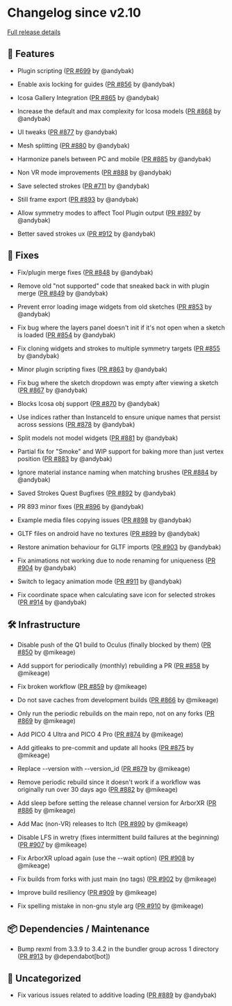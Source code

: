 # Changelog since v2.10

[Full release details](https://github.com/icosa-foundation/open-brush/compare/v2.10...2322c8031a52d4ddb0531f641b82ac120e47e2a0)

## 🚀 Features

- Plugin scripting ([PR #699](https://github.com/icosa-foundation/open-brush/pull/699) by @andybak)

- Enable axis locking for guides ([PR #856](https://github.com/icosa-foundation/open-brush/pull/856) by @andybak)

- Icosa Gallery Integration ([PR #865](https://github.com/icosa-foundation/open-brush/pull/865) by @andybak)

- Increase the default and max complexity for Icosa models ([PR #868](https://github.com/icosa-foundation/open-brush/pull/868) by @andybak)

- UI tweaks ([PR #877](https://github.com/icosa-foundation/open-brush/pull/877) by @andybak)

- Mesh splitting ([PR #880](https://github.com/icosa-foundation/open-brush/pull/880) by @andybak)

- Harmonize panels between PC and mobile ([PR #885](https://github.com/icosa-foundation/open-brush/pull/885) by @andybak)

- Non VR mode improvements ([PR #888](https://github.com/icosa-foundation/open-brush/pull/888) by @andybak)

- Save selected strokes ([PR #711](https://github.com/icosa-foundation/open-brush/pull/711) by @andybak)

- Still frame export ([PR #893](https://github.com/icosa-foundation/open-brush/pull/893) by @andybak)

- Allow symmetry modes to affect Tool Plugin output ([PR #897](https://github.com/icosa-foundation/open-brush/pull/897) by @andybak)

- Better saved strokes ux ([PR #912](https://github.com/icosa-foundation/open-brush/pull/912) by @andybak)


## 🐛 Fixes

- Fix/plugin merge fixes ([PR #848](https://github.com/icosa-foundation/open-brush/pull/848) by @andybak)

- Remove old "not supported" code that sneaked back in with plugin merge ([PR #849](https://github.com/icosa-foundation/open-brush/pull/849) by @andybak)

- Prevent error loading image widgets from old sketches ([PR #853](https://github.com/icosa-foundation/open-brush/pull/853) by @andybak)

- Fix bug where the layers panel doesn't init if it's not open when a sketch is loaded ([PR #854](https://github.com/icosa-foundation/open-brush/pull/854) by @andybak)

- Fix cloning widgets and strokes to multiple symmetry targets ([PR #855](https://github.com/icosa-foundation/open-brush/pull/855) by @andybak)

- Minor plugin scripting fixes ([PR #863](https://github.com/icosa-foundation/open-brush/pull/863) by @andybak)

- Fix bug where the sketch dropdown was empty after viewing a sketch ([PR #867](https://github.com/icosa-foundation/open-brush/pull/867) by @andybak)

- Blocks Icosa obj support ([PR #870](https://github.com/icosa-foundation/open-brush/pull/870) by @andybak)

- Use indices rather than InstanceId to ensure unique names that persist across sessions ([PR #878](https://github.com/icosa-foundation/open-brush/pull/878) by @andybak)

- Split models not model widgets ([PR #881](https://github.com/icosa-foundation/open-brush/pull/881) by @andybak)

- Partial fix for "Smoke" and WIP support for baking more than just vertex position ([PR #883](https://github.com/icosa-foundation/open-brush/pull/883) by @andybak)

- Ignore material instance naming when matching brushes ([PR #884](https://github.com/icosa-foundation/open-brush/pull/884) by @andybak)

- Saved Strokes Quest Bugfixes ([PR #892](https://github.com/icosa-foundation/open-brush/pull/892) by @andybak)

- PR 893 minor fixes ([PR #896](https://github.com/icosa-foundation/open-brush/pull/896) by @andybak)

- Example media files copying issues ([PR #898](https://github.com/icosa-foundation/open-brush/pull/898) by @andybak)

- GLTF files on android have no textures ([PR #899](https://github.com/icosa-foundation/open-brush/pull/899) by @andybak)

- Restore animation behaviour for GLTF imports ([PR #903](https://github.com/icosa-foundation/open-brush/pull/903) by @andybak)

- Fix animations not working due to node renaming for uniqueness ([PR #904](https://github.com/icosa-foundation/open-brush/pull/904) by @andybak)

- Switch to legacy animation mode ([PR #911](https://github.com/icosa-foundation/open-brush/pull/911) by @andybak)

- Fix coordinate space when calculating save icon for selected strokes ([PR #914](https://github.com/icosa-foundation/open-brush/pull/914) by @andybak)


## 🛠️ Infrastructure

- Disable push of the Q1 build to Oculus (finally blocked by them) ([PR #850](https://github.com/icosa-foundation/open-brush/pull/850) by @mikeage)

- Add support for periodically (monthly) rebuilding a PR ([PR #858](https://github.com/icosa-foundation/open-brush/pull/858) by @mikeage)

- Fix broken workflow ([PR #859](https://github.com/icosa-foundation/open-brush/pull/859) by @mikeage)

- Do not save caches from development builds ([PR #866](https://github.com/icosa-foundation/open-brush/pull/866) by @mikeage)

- Only run the periodic rebuilds on the main repo, not on any forks ([PR #869](https://github.com/icosa-foundation/open-brush/pull/869) by @mikeage)

- Add PICO 4 Ultra and PICO 4 Pro ([PR #874](https://github.com/icosa-foundation/open-brush/pull/874) by @mikeage)

- Add gitleaks to pre-commit and update all hooks ([PR #875](https://github.com/icosa-foundation/open-brush/pull/875) by @mikeage)

- Replace --version with --version_id ([PR #879](https://github.com/icosa-foundation/open-brush/pull/879) by @mikeage)

- Remove periodic rebuild since it doesn't work if a workflow was originally run over 30 days ago ([PR #882](https://github.com/icosa-foundation/open-brush/pull/882) by @mikeage)

- Add sleep before setting the release channel version for ArborXR ([PR #886](https://github.com/icosa-foundation/open-brush/pull/886) by @mikeage)

- Add Mac (non-VR) releases to Itch ([PR #890](https://github.com/icosa-foundation/open-brush/pull/890) by @mikeage)

- Disable LFS in wretry (fixes intermittent build failures at the beginning) ([PR #907](https://github.com/icosa-foundation/open-brush/pull/907) by @mikeage)

- Fix ArborXR upload again (use the --wait option) ([PR #908](https://github.com/icosa-foundation/open-brush/pull/908) by @mikeage)

- Fix builds from forks with just main (no tags) ([PR #902](https://github.com/icosa-foundation/open-brush/pull/902) by @mikeage)

- Improve build resiliency ([PR #909](https://github.com/icosa-foundation/open-brush/pull/909) by @mikeage)

- Fix spelling mistake in non-gnu style arg ([PR #910](https://github.com/icosa-foundation/open-brush/pull/910) by @mikeage)


## 📦 Dependencies / Maintenance

- Bump rexml from 3.3.9 to 3.4.2 in the bundler group across 1 directory ([PR #913](https://github.com/icosa-foundation/open-brush/pull/913) by @dependabot[bot])


## 💬 Uncategorized

- Fix various issues related to additive loading ([PR #889](https://github.com/icosa-foundation/open-brush/pull/889) by @andybak)





